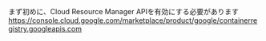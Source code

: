 


まず初めに、Cloud Resource Manager APIを有効にする必要があります
https://console.cloud.google.com/marketplace/product/google/containerregistry.googleapis.com
